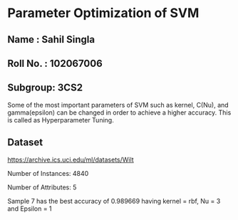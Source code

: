 # Parameter Optimization of SVM

## Name : Sahil Singla

## Roll No. : 102067006

## Subgroup: 3CS2

Some of the most important parameters of SVM such as kernel, C(Nu), and gamma(epsilon) can be changed in order to achieve a higher accuracy. This is called as Hyperparameter Tuning. 

## Dataset

https://archive.ics.uci.edu/ml/datasets/Wilt

Number of Instances: 4840

Number of Attributes: 5

Sample 7 has the best accuracy of 0.989669 having kernel = rbf, Nu = 3 and Epsilon = 1
